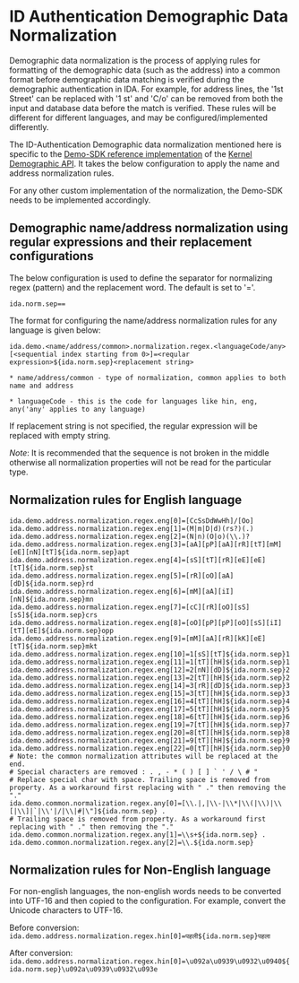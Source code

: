 # ID Authentication Demographic Data Normalization

Demographic data normalization is the process of applying rules for formatting of the demographic data (such as the address) into a common format before demographic data matching is verified during the demographic authentication in IDA. For example, for address lines, the '1st Street' can be replaced with '1 st' and 'C/o' can be removed from both the input and database data before the match is verified. These rules will be different for different languages, and may be configured/implemented differently.

The ID-Authentication Demographic data normalization mentioned here is specific to the [Demo-SDK reference implementation](https://github.com/mosip/demosdk) of the [Kernel Demographic API](https://github.com/mosip/commons/tree/master/kernel/kernel-demographics-api). It takes the below configuration to apply the name and address normalization rules.

For any other custom implementation of the normalization, the Demo-SDK needs to be implemented accordingly.

## Demographic name/address normalization using regular expressions and their replacement configurations

The below configuration is used to define the separator for normalizing regex (pattern) and the replacement word. The default is set to '='.

`ida.norm.sep==`

The format for configuring the name/address normalization rules for any language is given below:

`ida.demo.<name/address/common>.normalization.regex.<languageCode/any>[<sequential index starting from 0>]=<reqular expression>${ida.norm.sep}<replacement string>`

```
* name/address/common - type of normalization, common applies to both name and address

* languageCode - this is the code for languages like hin, eng, any('any' applies to any language)
```

If replacement string is not specified, the regular expression will be replaced with empty string.

_Note_: It is recommended that the sequence is not broken in the middle otherwise all normalization properties will not be read for the particular type.

## Normalization rules for English language

```
ida.demo.address.normalization.regex.eng[0]=[CcSsDdWwHh]/[Oo]
ida.demo.address.normalization.regex.eng[1]=(M|m|D|d)(rs?)(.)
ida.demo.address.normalization.regex.eng[2]=(N|n)(O|o)(\\.)?
ida.demo.address.normalization.regex.eng[3]=[aA][pP][aA][rR][tT][mM][eE][nN][tT]${ida.norm.sep}apt 
ida.demo.address.normalization.regex.eng[4]=[sS][tT][rR][eE][eE][tT]${ida.norm.sep}st 
ida.demo.address.normalization.regex.eng[5]=[rR][oO][aA][dD]${ida.norm.sep}rd 
ida.demo.address.normalization.regex.eng[6]=[mM][aA][iI][nN]${ida.norm.sep}mn 
ida.demo.address.normalization.regex.eng[7]=[cC][rR][oO][sS][sS]${ida.norm.sep}crs 
ida.demo.address.normalization.regex.eng[8]=[oO][pP][pP][oO][sS][iI][tT][eE]${ida.norm.sep}opp 
ida.demo.address.normalization.regex.eng[9]=[mM][aA][rR][kK][eE][tT]${ida.norm.sep}mkt 
ida.demo.address.normalization.regex.eng[10]=1[sS][tT]${ida.norm.sep}1 
ida.demo.address.normalization.regex.eng[11]=1[tT][hH]${ida.norm.sep}1 
ida.demo.address.normalization.regex.eng[12]=2[nN][dD]${ida.norm.sep}2 
ida.demo.address.normalization.regex.eng[13]=2[tT][hH]${ida.norm.sep}2 
ida.demo.address.normalization.regex.eng[14]=3[rR][dD]${ida.norm.sep}3 
ida.demo.address.normalization.regex.eng[15]=3[tT][hH]${ida.norm.sep}3 
ida.demo.address.normalization.regex.eng[16]=4[tT][hH]${ida.norm.sep}4 
ida.demo.address.normalization.regex.eng[17]=5[tT][hH]${ida.norm.sep}5 
ida.demo.address.normalization.regex.eng[18]=6[tT][hH]${ida.norm.sep}6 
ida.demo.address.normalization.regex.eng[19]=7[tT][hH]${ida.norm.sep}7 
ida.demo.address.normalization.regex.eng[20]=8[tT][hH]${ida.norm.sep}8 
ida.demo.address.normalization.regex.eng[21]=9[tT][hH]${ida.norm.sep}9 
ida.demo.address.normalization.regex.eng[22]=0[tT][hH]${ida.norm.sep}0 
# Note: the common normalization attributes will be replaced at the end.
# Special characters are removed : . , - * ( ) [ ] ` ' / \ # "
# Replace special char with space. Trailing space is removed from property. As a workaround first replacing with " ." then removing the "."
ida.demo.common.normalization.regex.any[0]=[\\.|,|\\-|\\*|\\(|\\)|\\[|\\]|`|\\'|/|\\|#|\"]${ida.norm.sep} .
# Trailing space is removed from property. As a workaround first replacing with " ." then removing the "."
ida.demo.common.normalization.regex.any[1]=\\s+${ida.norm.sep} .
ida.demo.common.normalization.regex.any[2]=\\.${ida.norm.sep}
```

## Normalization rules for Non-English language

For non-english languages, the non-english words needs to be converted into UTF-16 and then copied to the configuration. For example, convert the Unicode characters to UTF-16.

Before conversion: `ida.demo.address.normalization.regex.hin[0]=पहली${ida.norm.sep}पहला`

After conversion: `ida.demo.address.normalization.regex.hin[0]=\u092a\u0939\u0932\u0940${ida.norm.sep}\u092a\u0939\u0932\u093e`
